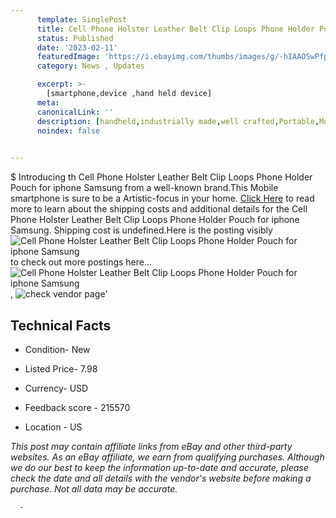 ```yaml
---
      template: SinglePost
      title: Cell Phone Holster Leather Belt Clip Loops Phone Holder Pouch for iphone Samsung
      status: Published
      date: '2023-02-11'
      featuredImage: 'https://i.ebayimg.com/thumbs/images/g/-hIAAOSwPfpjYjV~/s-l225.jpg'
      category: News , Updates

      excerpt: >-
        [smartphone,device ,hand held device]
      meta:
      canonicalLink: ''
      description: [handheld,industrially made,well crafted,Portable,Mobile,Compact,Convenient,Lightweight,Maneuverable,Man-portable,Miniature,Carriable,Hand-held,Light,Holdable,Transportable,Mobile device,Pocket-sized,On-the-go,Wireless,Cordless,Compact size,Convenient size, smartphone,device ,hand held device]
      noindex: false
      

---
```

$
      Introducing th Cell Phone Holster Leather Belt Clip Loops Phone Holder Pouch for iphone Samsung from a well-known brand.This Mobile smartphone is sure to be a Artistic-focus in your home. [Click Here](https://www.ebay.com/itm/285024804750?hash=item425ccd5f8e%3Ag%3A-hIAAOSwPfpjYjV%7E&mkevt=1&mkcid=1&mkrid=711-53200-19255-0&campid=%253CePNCampaignId%253E&customid=%253CreferenceId%253E&toolid=10049) to read more to learn about the shipping costs and additional details for the Cell Phone Holster Leather Belt Clip Loops Phone Holder Pouch for iphone Samsung. Shipping cost is undefined.Here is the posting visibly ![Cell Phone Holster Leather Belt Clip Loops Phone Holder Pouch for iphone Samsung](https://i.ebayimg.com/thumbs/images/g/-hIAAOSwPfpjYjV~/s-l225.jpg) to check out more postings here... ![Cell Phone Holster Leather Belt Clip Loops Phone Holder Pouch for iphone Samsung](https://i.ebayimg.com/images/g/-hIAAOSwPfpjYjV~/s-l1600.jpg), ![check vendor page](https://origin-galleryplus.ebayimg.com/ws/web/285024804750_2_0_1/225x225.jpg,https://origin-galleryplus.ebayimg.com/ws/web/285024804750_3_0_1/225x225.jpg,https://origin-galleryplus.ebayimg.com/ws/web/285024804750_4_0_1/225x225.jpg,https://origin-galleryplus.ebayimg.com/ws/web/285024804750_5_0_1/225x225.jpg,https://origin-galleryplus.ebayimg.com/ws/web/285024804750_6_0_1/225x225.jpg,https://origin-galleryplus.ebayimg.com/ws/web/285024804750_7_0_1/225x225.jpg,https://origin-galleryplus.ebayimg.com/ws/web/285024804750_8_0_1/225x225.jpg,https://origin-galleryplus.ebayimg.com/ws/web/285024804750_9_0_1/225x225.jpg,https://origin-galleryplus.ebayimg.com/ws/web/285024804750_10_0_1/225x225.jpg)'

      

 ## Technical Facts 



     
      

 - Condition- New 


      

 - Listed Price- 7.98 


      

 - Currency- USD 


      

 - Feedback score - 215570 


      

 - Location - US 


      
      

 *_This post may contain affiliate links from eBay and other third-party websites. As an eBay affiliate, we earn from qualifying purchases. Although we do our best to keep the information up-to-date and accurate, please check the date and all details with the vendor's website before making a purchase. Not all data may be accurate._*




      -
